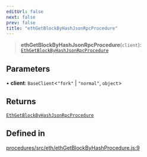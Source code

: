 ```yaml
---
editUrl: false
next: false
prev: false
title: "ethGetBlockByHashJsonRpcProcedure"
---
```


> **ethGetBlockByHashJsonRpcProcedure**(`client`): [`EthGetBlockByHashJsonRpcProcedure`](/reference/tevm/procedures/type-aliases/ethgetblockbyhashjsonrpcprocedure/)

## Parameters

• **client**: `BaseClient`\<`"fork"` \| `"normal"`, `object`\>

## Returns

[`EthGetBlockByHashJsonRpcProcedure`](/reference/tevm/procedures/type-aliases/ethgetblockbyhashjsonrpcprocedure/)

## Defined in

[procedures/src/eth/ethGetBlockByHashProcedure.js:9](https://github.com/evmts/tevm-monorepo/blob/main/packages/procedures/src/eth/ethGetBlockByHashProcedure.js#L9)
